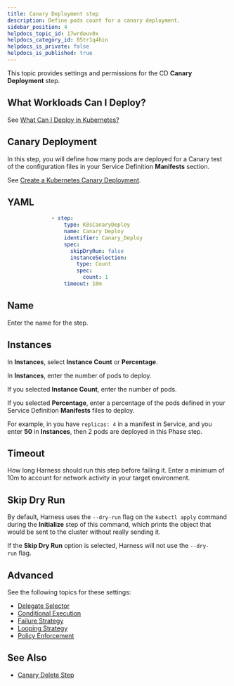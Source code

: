 ```yaml
---
title: Canary Deployment step
description: Define pods count for a canary deployment.
sidebar_position: 4
helpdocs_topic_id: 17wrdeuv0x
helpdocs_category_id: 85tr1q4hin
helpdocs_is_private: false
helpdocs_is_published: true
---
```


This topic provides settings and permissions for the CD **Canary Deployment** step.

## What Workloads Can I Deploy?

See [What Can I Deploy in Kubernetes?](/docs/continuous-delivery/deploy-srv-diff-platforms/kubernetes/cd-k8s-ref/what-can-i-deploy-in-kubernetes)

## Canary Deployment

In this step, you will define how many pods are deployed for a Canary test of the configuration files in your Service Definition **Manifests** section.

See [Create a Kubernetes Canary Deployment](/docs/continuous-delivery/deploy-srv-diff-platforms/kubernetes/kubernetes-executions/create-a-kubernetes-canary-deployment).

## YAML

```YAML
              - step:
                  type: K8sCanaryDeploy
                  name: Canary Deploy
                  identifier: Canary_Deploy
                  spec:
                    skipDryRun: false
                    instanceSelection:
                      type: Count
                      spec:
                        count: 1
                  timeout: 10m
```


## Name

Enter the name for the step.

## Instances

In **Instances**, select **Instance Count** or **Percentage**.

In **Instances**, enter the number of pods to deploy.

If you selected **Instance Count**, enter the number of pods.

If you selected **Percentage**, enter a percentage of the pods defined in your Service Definition **Manifests** files to deploy.

For example, in you have `replicas: 4` in a manifest in Service, and you enter **50** in **Instances**, then 2 pods are deployed in this Phase step.

## Timeout

How long Harness should run this step before failing it. Enter a minimum of 10m to account for network activity in your target environment.

## Skip Dry Run

By default, Harness uses the `--dry-run` flag on the `kubectl apply` command during the **Initialize** step of this command, which prints the object that would be sent to the cluster without really sending it.

If the **Skip Dry Run** option is selected, Harness will not use the `--dry-run` flag.

## Advanced

See the following topics for these settings:

* [Delegate Selector](/docs/platform/delegates/manage-delegates/select-delegates-with-selectors/)
* [Conditional Execution](/docs/platform/pipelines/w_pipeline-steps-reference/step-skip-condition-settings/)
* [Failure Strategy](/docs/platform/pipelines/w_pipeline-steps-reference/step-failure-strategy-settings/)
* [Looping Strategy](/docs/platform/pipelines/looping-strategies-matrix-repeat-and-parallelism/)
* [Policy Enforcement](/docs/platform/hovernance/Policy-as-code/harness-governance-overview)

## See Also

* [Canary Delete Step](/docs/continuous-delivery/deploy-srv-diff-platforms/kubernetes/cd-k8s-ref/kubernetes-canary-delete-step)

